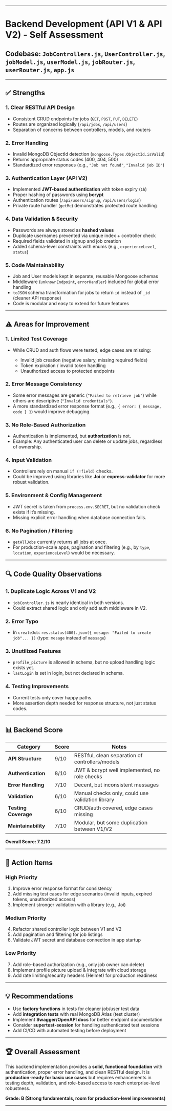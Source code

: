 
---

# Backend Development (API V1 & API V2) - Self Assessment

## Codebase: `JobControllers.js`, `UserController.js`, `jobModel.js`, `userModel.js`, `jobRouter.js`, `userRouter.js`, `app.js`

---

## ✅ Strengths

### 1. **Clear RESTful API Design**

* Consistent CRUD endpoints for jobs (`GET`, `POST`, `PUT`, `DELETE`)
* Routes are organized logically (`/api/jobs`, `/api/users`)
* Separation of concerns between controllers, models, and routers

### 2. **Error Handling**

* Invalid MongoDB ObjectId detection (`mongoose.Types.ObjectId.isValid`)
* Returns appropriate status codes (400, 404, 500)
* Standardized error responses (e.g., `"Job not found"`, `"Invalid job ID"`)

### 3. **Authentication Layer (API V2)**

* Implemented **JWT-based authentication** with token expiry (`1h`)
* Proper hashing of passwords using **bcrypt**
* Authentication routes (`/api/users/signup`, `/api/users/login`)
* Private route handler (`getMe`) demonstrates protected route handling

### 4. **Data Validation & Security**

* Passwords are always stored as **hashed values**
* Duplicate usernames prevented via unique index + controller check
* Required fields validated in signup and job creation
* Added schema-level constraints with enums (e.g., `experienceLevel`, `status`)

### 5. **Code Maintainability**

* Job and User models kept in separate, reusable Mongoose schemas
* Middleware (`unknownEndpoint`, `errorHandler`) included for global error handling
* `toJSON` schema transformation for jobs to return `id` instead of `_id` (cleaner API response)
* Code is modular and easy to extend for future features

---

## ⚠️ Areas for Improvement

### 1. **Limited Test Coverage**

* While CRUD and auth flows were tested, edge cases are missing:

  * Invalid job creation (negative salary, missing required fields)
  * Token expiration / invalid token handling
  * Unauthorized access to protected endpoints

### 2. **Error Message Consistency**

* Some error messages are generic (`"Failed to retrieve job"`) while others are descriptive (`"Invalid credentials"`).
* A more standardized error response format (e.g., `{ error: { message, code } }`) would improve debugging.

### 3. **No Role-Based Authorization**

* Authentication is implemented, but **authorization** is not.
* Example: Any authenticated user can delete or update jobs, regardless of ownership.

### 4. **Input Validation**

* Controllers rely on manual `if (!field)` checks.
* Could be improved using libraries like **Joi** or **express-validator** for more robust validation.

### 5. **Environment & Config Management**

* JWT secret is taken from `process.env.SECRET`, but no validation check exists if it’s missing.
* Missing explicit error handling when database connection fails.

### 6. **No Pagination / Filtering**

* `getAllJobs` currently returns all jobs at once.
* For production-scale apps, pagination and filtering (e.g., by `type`, `location`, `experienceLevel`) would be necessary.

---

## 🔍 Code Quality Observations

### 1. **Duplicate Logic Across V1 and V2**

* `jobController.js` is nearly identical in both versions.
* Could extract shared logic and only add auth middleware in V2.

### 2. **Error Typo**

* In `createJob`: `res.status(400).json({ mesage: "Failed to create job"... })`
  (typo: `mesage` instead of `message`)

### 3. **Unutilized Features**

* `profile_picture` is allowed in schema, but no upload handling logic exists yet.
* `lastLogin` is set in login, but not declared in schema.

### 4. **Testing Improvements**

* Current tests only cover happy paths.
* More assertion depth needed for response structure, not just status codes.

---

## 📊 Backend Score

| Category             | Score | Notes                                            |
| -------------------- | ----- | ------------------------------------------------ |
| **API Structure**    | 9/10  | RESTful, clean separation of controllers/models  |
| **Authentication**   | 8/10  | JWT & bcrypt well implemented, no role checks    |
| **Error Handling**   | 7/10  | Decent, but inconsistent messages                |
| **Validation**       | 6/10  | Manual checks only, could use validation library |
| **Testing Coverage** | 6/10  | CRUD/auth covered, edge cases missing            |
| **Maintainability**  | 7/10  | Modular, but some duplication between V1/V2      |

**Overall Score: 7.2/10**

---

## 🎯 Action Items

### High Priority

1. Improve error response format for consistency
2. Add missing test cases for edge scenarios (invalid inputs, expired tokens, unauthorized access)
3. Implement stronger validation with a library (e.g., Joi)

### Medium Priority

4. Refactor shared controller logic between V1 and V2
5. Add pagination and filtering for job listings
6. Validate JWT secret and database connection in app startup

### Low Priority

7. Add role-based authorization (e.g., only job owner can delete)
8. Implement profile picture upload & integrate with cloud storage
9. Add rate limiting/security headers (Helmet) for production readiness

---

## 💡 Recommendations

* Use **factory functions** in tests for cleaner job/user test data
* Add **integration tests** with real MongoDB Atlas (test cluster)
* Implement **Swagger/OpenAPI docs** for better endpoint documentation
* Consider **supertest-session** for handling authenticated test sessions
* Add CI/CD with automated testing before deployment

---

## 🏆 Overall Assessment

This backend implementation provides a **solid, functional foundation** with authentication, proper error handling, and clean RESTful design. It is **production-ready for basic use cases** but requires enhancements in testing depth, validation, and role-based access to reach enterprise-level robustness.

**Grade: B (Strong fundamentals, room for production-level improvements)**

---